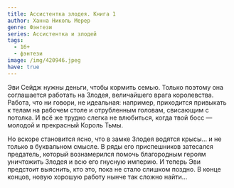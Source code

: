 ```yaml
---
title: Ассистентка злодея. Книга 1
author: Ханна Николь Мерер
genre: Фэнтези
series: Ассистентка и злодей
tags:
  - 16+
  - фэнтези
image: /img/420946.jpeg
have: true
---
```

Эви Сейдж нужны деньги, чтобы кормить семью. Только поэтому она соглашается работать на Злодея, величайшего врага королевства. Работа, что ни говори, не идеальная: например, приходится привыкать к телам на рабочем столе и отрубленным головам, свисающим с потолка. И всё же трудно слегка не влюбиться, когда твой босс — молодой и прекрасный Король Тьмы.

Но вскоре становится ясно, что в замке Злодея водятся крысы… и не только в буквальном смысле. В ряды его приспешников затесался предатель, который вознамерился помочь благородным героям уничтожить Злодея и всю его гнусную империю. И теперь Эви предстоит выяснить, кто это, пока не стало слишком поздно. В конце концов, новую хорошую работу нынче так сложно найти…